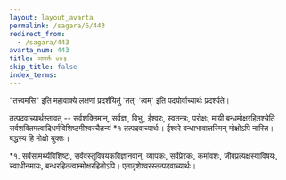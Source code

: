 ```yaml
---
layout: layout_avarta
permalink: /sagara/6/443
redirect_from:
  - /sagara/443
avarta_num: 443
title: आवर्तः ४४३
skip_title: false
index_terms:
---
```


"तत्त्वमसि" इति महावाक्ये लक्षणां प्रदर्शयितुं 'तत्'
'त्वम्' इति पदयोर्वाच्यार्थः प्रदर्श्यते।

तत्पदवाच्यार्थस्तावत् -- सर्वशक्तिमान्, सर्वज्ञः, विभुः, ईश्वरः,
स्वतन्त्रः, परोक्षः, मायी बन्धमोक्षरहितश्चेति सर्वशक्तिमत्वादिधर्मविशिष्टमीश्वरचैतन्यं *१ तत्पदवाच्यार्थः। ईश्वरे बन्धाभावात्तस्मिन् मोक्षोऽपि नास्ति। बद्धस्य
हि मोक्षो युक्तः।

<div class="footnote" markdown="1">
*१. सर्वसामर्थ्यविशिष्टः, सर्ववस्तुविषयकविज्ञानवान्, व्यापकः, सर्वप्रेरकः,
कर्मावशः, जीवप्रत्यक्षस्याविषयः, स्वाधीनमायः, बन्धरहितत्वान्मोक्षरहितोऽपि। एतादृशेश्वरस्तत्पदवाच्यार्थः।
</div>
